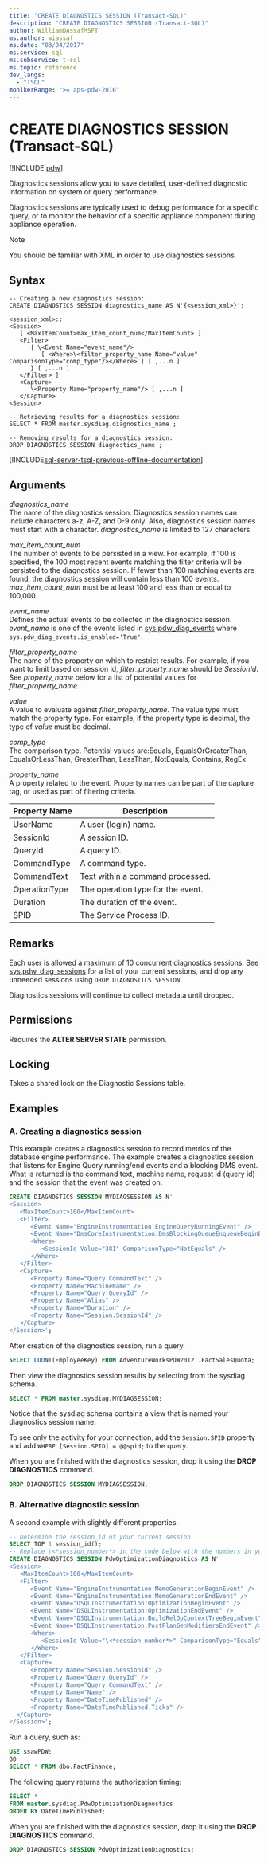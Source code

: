```yaml
---
title: "CREATE DIAGNOSTICS SESSION (Transact-SQL)"
description: "CREATE DIAGNOSTICS SESSION (Transact-SQL)"
author: WilliamDAssafMSFT
ms.author: wiassaf
ms.date: "03/04/2017"
ms.service: sql
ms.subservice: t-sql
ms.topic: reference
dev_langs:
  - "TSQL"
monikerRange: ">= aps-pdw-2016"
---
```

# CREATE DIAGNOSTICS SESSION (Transact-SQL)
[!INCLUDE [pdw](../../includes/applies-to-version/pdw.md)]

  Diagnostics sessions allow you to save detailed, user-defined diagnostic information on system or query performance.  
  
 Diagnostics sessions are typically used to debug performance for a specific query, or to monitor the behavior of a specific appliance component during appliance operation.  
  
> [!NOTE]  
>  You should be familiar with XML in order to use diagnostics sessions.  
  
## Syntax  
  
```syntaxsql
-- Creating a new diagnostics session:  
CREATE DIAGNOSTICS SESSION diagnostics_name AS N'{<session_xml>}';  
  
<session_xml>::  
<Session>  
   [ <MaxItemCount>max_item_count_num</MaxItemCount> ]  
   <Filter>  
      { \<Event Name="event_name"/>  
         [ <Where>\<filter_property_name Name="value" ComparisonType="comp_type"/></Where> ] [ ,...n ]  
      } [ ,...n ]  
   </Filter> ]   
   <Capture>  
      \<Property Name="property_name"/> [ ,...n ]  
   </Capture>  
<Session>  
  
-- Retrieving results for a diagnostics session:  
SELECT * FROM master.sysdiag.diagnostics_name ;  
  
-- Removing results for a diagnostics session:  
DROP DIAGNOSTICS SESSION diagnostics_name ;  
```  
  
[!INCLUDE[sql-server-tsql-previous-offline-documentation](../../includes/sql-server-tsql-previous-offline-documentation.md)]

## Arguments
 *diagnostics_name*  
 The name of the diagnostics session. Diagnostics session names can include characters a-z, A-Z, and 0-9 only. Also, diagnostics session names must start with a character. *diagnostics_name* is limited to 127 characters.  
  
 *max_item_count_num*  
 The number of events to be persisted in a view. For example, if 100 is specified, the 100 most recent events matching the filter criteria will be persisted to the diagnostics session. If fewer than 100 matching events are found, the diagnostics session will contain less than 100 events. *max_item_count_num* must be at least 100 and less than or equal to 100,000.  
  
 *event_name*  
 Defines the actual events to be collected in the diagnostics session.  *event_name* is one of the events listed in [sys.pdw_diag_events](../../relational-databases/system-catalog-views/sys-pdw-diag-events-transact-sql.md) where `sys.pdw_diag_events.is_enabled='True'`.  
  
 *filter_property_name*  
 The name of the property on which to restrict results. For example, if you want to limit based on session id, *filter_property_name* should be *SessionId*. See *property_name* below for a list of potential values for *filter_property_name*.  
  
 *value*  
 A value to evaluate against *filter_property_name*. The value type must match the property type. For example, if the property type is decimal, the type of *value* must be decimal.  
  
 *comp_type*  
 The comparison type. Potential values are:Equals, EqualsOrGreaterThan, EqualsOrLessThan, GreaterThan, LessThan, NotEquals, Contains, RegEx  
  
 *property_name*  
 A property related to the event.  Property names can be part of the capture tag, or used as part of filtering criteria.  
  
|Property Name|Description|  
|-------------------|-----------------|  
|UserName|A user (login) name.|  
|SessionId|A session ID.|  
|QueryId|A query ID.|  
|CommandType|A command type.|  
|CommandText|Text within a command processed.|  
|OperationType|The operation type for the event.|  
|Duration|The duration of the event.|  
|SPID|The Service Process ID.|  
  
## Remarks  
 Each user is allowed a maximum of 10 concurrent diagnostics sessions. See [sys.pdw_diag_sessions](../../relational-databases/system-catalog-views/sys-pdw-diag-sessions-transact-sql.md) for a list of your current sessions, and drop any unneeded sessions using `DROP DIAGNOSTICS SESSION`.  
  
 Diagnostics sessions will continue to collect metadata until dropped.  
  
## Permissions  
 Requires the **ALTER SERVER STATE** permission.  
  
## Locking  
 Takes a shared lock on the Diagnostic Sessions table.  
  
## Examples  
  
### A. Creating a diagnostics session  
 This example creates a diagnostics session to record metrics of the database engine performance. The example creates a diagnostics session that listens for Engine Query running/end events and a blocking DMS event. What is returned is the command text, machine name, request id (query id) and the session that the event was created on.  
  
```sql  
CREATE DIAGNOSTICS SESSION MYDIAGSESSION AS N'  
<Session>  
   <MaxItemCount>100</MaxItemCount>  
   <Filter>  
      <Event Name="EngineInstrumentation:EngineQueryRunningEvent" />  
      <Event Name="DmsCoreInstrumentation:DmsBlockingQueueEnqueueBeginEvent" />  
      <Where>  
         <SessionId Value="381" ComparisonType="NotEquals" />  
      </Where>  
   </Filter>  
   <Capture>  
      <Property Name="Query.CommandText" />  
      <Property Name="MachineName" />  
      <Property Name="Query.QueryId" />  
      <Property Name="Alias" />  
      <Property Name="Duration" />  
      <Property Name="Session.SessionId" />  
   </Capture>  
</Session>';  
```  
  
 After creation of the diagnostics session, run a query.  
  
```sql  
SELECT COUNT(EmployeeKey) FROM AdventureWorksPDW2012..FactSalesQuota;  
```  
  
 Then view the diagnostics session results by selecting from the sysdiag schema.  
  
```sql  
SELECT * FROM master.sysdiag.MYDIAGSESSION;  
```  
  
 Notice that the sysdiag schema contains a view that is named your diagnostics session name.  
  
 To see only the activity for your connection, add the `Session.SPID` property and add `WHERE [Session.SPID] = @@spid;` to the query.  
  
 When you are finished with the diagnostics session, drop it using the **DROP DIAGNOSTICS** command.  
  
```sql  
DROP DIAGNOSTICS SESSION MYDIAGSESSION;  
```  
  
### B. Alternative diagnostic session  
 A second example with slightly different properties.  
  
```sql  
-- Determine the session_id of your current session  
SELECT TOP 1 session_id();  
-- Replace \<*session_number*> in the code below with the numbers in your session_id  
CREATE DIAGNOSTICS SESSION PdwOptimizationDiagnostics AS N'  
<Session>  
   <MaxItemCount>100</MaxItemCount>  
   <Filter>  
      <Event Name="EngineInstrumentation:MemoGenerationBeginEvent" />  
      <Event Name="EngineInstrumentation:MemoGenerationEndEvent" />  
      <Event Name="DSQLInstrumentation:OptimizationBeginEvent" />  
      <Event Name="DSQLInstrumentation:OptimizationEndEvent" />  
      <Event Name="DSQLInstrumentation:BuildRelOpContextTreeBeginEvent" />  
      <Event Name="DSQLInstrumentation:PostPlanGenModifiersEndEvent" />  
      <Where>  
         <SessionId Value="\<*session_number*>" ComparisonType="Equals" />  
      </Where>  
   </Filter>  
   <Capture>  
      <Property Name="Session.SessionId" />  
      <Property Name="Query.QueryId" />  
      <Property Name="Query.CommandText" />  
      <Property Name="Name" />  
      <Property Name="DateTimePublished" />  
      <Property Name="DateTimePublished.Ticks" />  
  </Capture>  
</Session>';  
```  
  
 Run a query, such as:  
  
```sql  
USE ssawPDW;  
GO  
SELECT * FROM dbo.FactFinance;  
```  
  
 The following query returns the authorization timing:  
  
```sql  
SELECT *   
FROM master.sysdiag.PdwOptimizationDiagnostics   
ORDER BY DateTimePublished;  
```  
  
 When you are finished with the diagnostics session, drop it using the **DROP DIAGNOSTICS** command.  
  
```sql  
DROP DIAGNOSTICS SESSION PdwOptimizationDiagnostics;  
```  
  
  
